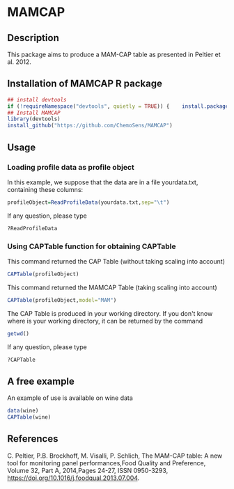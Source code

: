 # MAMCAP
## Description
This package aims to produce a MAM-CAP table as presented in Peltier et al. 2012.
## Installation of MAMCAP R package
```R
## install devtools
if (!requireNamespace("devtools", quietly = TRUE)) {    install.packages("devtools") }
## Install MAMCAP
library(devtools)
install_github("https://github.com/ChemoSens/MAMCAP")
```
## Usage
### Loading profile data as profile object
In this example, we suppose that the data are in a file yourdata.txt, containing these columns: 
```R
profileObject=ReadProfileData(yourdata.txt,sep="\t")
```
If any question, please type
```R
?ReadProfileData
```
### Using CAPTable function for obtaining CAPTable
This command returned the CAP Table (without taking scaling into account)
```R
CAPTable(profileObject)
```
This command returned the MAMCAP Table (taking scaling into account)
```R
CAPTable(profileObject,model="MAM")
```

The CAP Table is produced in your working directory. If you don't know where is your working directory, it can be returned by the command
```R
getwd()
```
If any question, please type
```R
?CAPTable
```
## A free example
An example of use is available on wine data
```R
data(wine)
CAPTable(wine)
```

## References
C. Peltier, P.B. Brockhoff, M. Visalli, P. Schlich, The MAM-CAP table: A new tool for monitoring panel performances,Food Quality and Preference, Volume 32, Part A, 2014,Pages 24-27, ISSN 0950-3293, https://doi.org/10.1016/j.foodqual.2013.07.004.

